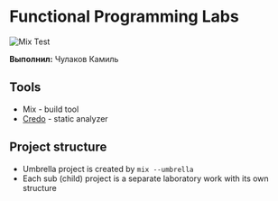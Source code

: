 # Functional Programming Labs

![Mix Test](https://github.com/kamilchulakov/fp_labs/actions/workflows/elixir.yml/badge.svg)

**Выполнил:** Чулаков Камиль 

## Tools
- Mix - build tool
- [Credo](https://github.com/rrrene/credo/) - static analyzer

## Project structure
- Umbrella project is created by `mix --umbrella`
- Each sub (child) project is a separate laboratory work with its own structure
